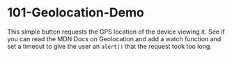 # 101-Geolocation-Demo

This simple button requests the GPS location of the device viewing it. See if you can read the MDN Docs on Geolocation and add a watch function and set a timeout to give the user an  `alert()` that the request took too long.